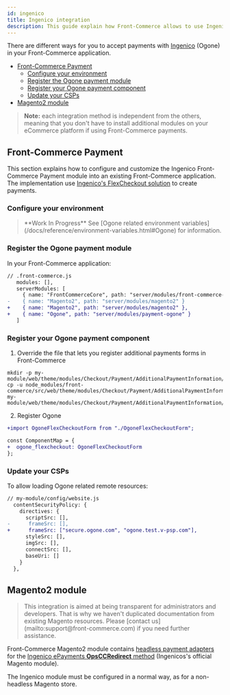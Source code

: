 ```yaml
---
id: ingenico
title: Ingenico integration
description: This guide explain how Front-Commerce allows to use Ingenico in a headless commerce project.
---
```


There are different ways for you to accept payments with [Ingenico](https://www.ingenico.com/) (Ogone) in your Front-Commerce application.

- [Front-Commerce Payment](#front-commerce-payment)
  - [Configure your environment](#configure-your-environment)
  - [Register the Ogone payment module](#register-the-ogone-payment-module)
  - [Register your Ogone payment component](#register-your-ogone-payment-component)
  - [Update your CSPs](#update-your-csps)
- [Magento2 module](#magento2-module)

> **Note:** each integration method is independent from the others, meaning that you don't have to install additional modules on your eCommerce platform if using Front-Commerce payments.

## Front-Commerce Payment

This section explains how to configure and customize the Ingenico Front-Commerce Payment module into an existing Front-Commerce application. The implementation use [Ingenico's FlexCheckout solution](https://epayments-support.ingenico.com/en/integration/all-sales-channels/flexcheckout/index) to create payments.

### Configure your environment

<blockquote class="wip">
**Work In Progress** See [Ogone related environment variables](/docs/reference/environment-variables.html#Ogone) for information.
</blockquote>

### Register the Ogone payment module

In your Front-Commerce application:

```diff
// .front-commerce.js
   modules: [],
   serverModules: [
     { name: "FrontCommerceCore", path: "server/modules/front-commerce-core" },
-    { name: "Magento2", path: "server/modules/magento2" }
+    { name: "Magento2", path: "server/modules/magento2" },
+    { name: "Ogone", path: "server/modules/payment-ogone" }
   ]
```

### Register your Ogone payment component

1. Override the file that lets you register additional payments forms in Front-Commerce

```
mkdir -p my-module/web/theme/modules/Checkout/Payment/AdditionalPaymentInformation/
cp -u node_modules/front-commerce/src/web/theme/modules/Checkout/Payment/AdditionalPaymentInformation/getAdditionalDataComponent.js my-module/web/theme/modules/Checkout/Payment/AdditionalPaymentInformation/getAdditionalDataComponent.js
```

2. Register Ogone

```diff
+import OgoneFlexCheckoutForm from "./OgoneFlexCheckoutForm";

const ComponentMap = {
+  ogone_flexcheckout: OgoneFlexCheckoutForm
};
```

### Update your CSPs

To allow loading Ogone related remote resources:

```diff
// my-module/config/website.js
  contentSecurityPolicy: {
    directives: {
      scriptSrc: [],
-      frameSrc: [],
+      frameSrc: ["secure.ogone.com", "ogone.test.v-psp.com"],
      styleSrc: [],
      imgSrc: [],
      connectSrc: [],
      baseUri: []
    }
  },
```

## Magento2 module

<blockquote class="wip">
  This integration is aimed at being transparent for administrators and developers. That is why we haven't duplicated documentation from existing Magento resources. Please <span class="intercom-launcher">[contact us](mailto:support@front-commerce.com)</span> if you need further assistance.
</blockquote>

Front-Commerce Magento2 module contains [headless payment adapters](/docs/magento2/headless-payments.html) for the [Ingenico ePayments **OpsCCRedirect** method](https://epayments.developer-ingenico.com/documentation/ecommerce-extensions/) (Ingenicos's official Magento module).

The Ingenico module must be configured in a normal way, as for a non-headless Magento store.
